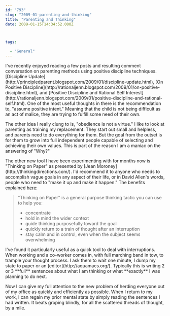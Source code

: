 ```yaml
---
id: "793"
slug: "2009-01-parenting-and-thinking"
title: "Parenting and Thinking"
date: 2009-01-15T14:34:52.000Z



tags:

  - "General"
---
```

<div class="sqs-html-content">
  <p>I've recently enjoyed reading a few posts and resulting comment conversation on parenting methods using positive discipline techniques.  [Discipline Update](http://principledparent.blogspot.com/2009/01/discipline-update.html), [On Positive Discipline](http://rationaljenn.blogspot.com/2009/01/on-positive-discipline.html), and [Positive Discipline and Rational Self Interest](http://rationaljenn.blogspot.com/2009/01/positive-discipline-and-rational-self.html).
One of the most useful thoughts in there is the recommendation to, "assume positive intent."  Meaning that the child is not being difficult as an act of malice, they are trying to fulfill some need of their own.  </p>
<p>The other idea I really clung to is, "obedience is not a virtue."  I like to look at parenting as training my replacement.  They start out small and helpless, and parents need to do everything for them.  But the goal from the outset is for them to grow into full independent people capable of selecting and achieving their own values.  This is part of the reason I am a maniac on the answering of "Why?"</p>
<p>The other new tool I have been experimenting with for months now is "Thinking on Paper" as presented by [Jean Moroney](http://thinkingdirections.com/).  I'd recommend it to anyone who needs to accomplish vague goals in any aspect of their life, or in David Allen's words, people who need to "make it up and make it happen."  The benefits explained <a href="http://thinkingdirections.com/TOPtest.htm">here</a>:</p>
<blockquote><p>
"Thinking on Paper" is a general purpose thinking tactic you can use to help you:</p>
<ul>
<li>concentrate</li>
<li>hold in mind the wider context</li>
<li>guide thinking purposefully toward the goal</li>
<li>quickly return to a train of thought after an interruption</li>
<li>stay calm and in control, even when the subject seems overwhelming</li>
</ul>
</blockquote>
<p>I've found it particularly useful as a quick tool to deal with interruptions.  When working and a co-worker comes in, with full marching band in tow, to trample your thought process.  I ask them to wait one minute, I dump my state to paper or an [editor](http://aquamacs.org/).  Typically this is writing 2 or 3 **full** sentences about what I am thinking or what **exactly** I was planning to do next.</p>
<p>Now I can give my full attention to the new problem of herding everyone out of my office as quickly and efficiently as possible.  When I return to my work, I can regain my prior mental state by simply reading the sentences I had written.  It beats groping blindly, for all the scattered threads of thought, by a mile.</p>
</div>
